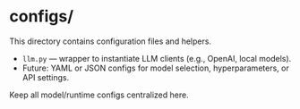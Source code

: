 # configs/

This directory contains configuration files and helpers.

- `llm.py` — wrapper to instantiate LLM clients (e.g., OpenAI, local models).
- Future: YAML or JSON configs for model selection, hyperparameters, or API settings.

Keep all model/runtime configs centralized here.
